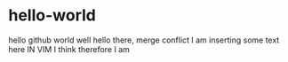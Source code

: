# hello-world
hello github world
well hello there, merge conflict
I am inserting some text here IN VIM
I think therefore I am
